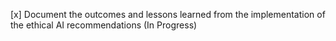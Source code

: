 [x] Document the outcomes and lessons learned from the implementation of the ethical AI recommendations (In Progress)